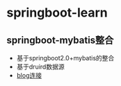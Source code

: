 # springboot-learn
## springboot-mybatis整合
- 基于springboot2.0+mybatis的整合
- 基于druird数据源
- [blog连接](https://blog.csdn.net/SneakyRogue/article/details/86655309)


